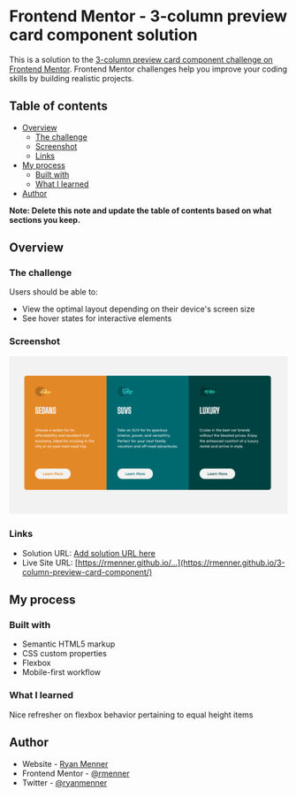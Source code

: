 # Frontend Mentor - 3-column preview card component solution

This is a solution to the [3-column preview card component challenge on Frontend Mentor](https://www.frontendmentor.io/challenges/3column-preview-card-component-pH92eAR2-). Frontend Mentor challenges help you improve your coding skills by building realistic projects. 

## Table of contents

- [Overview](#overview)
  - [The challenge](#the-challenge)
  - [Screenshot](#screenshot)
  - [Links](#links)
- [My process](#my-process)
  - [Built with](#built-with)
  - [What I learned](#what-i-learned)
- [Author](#author)

**Note: Delete this note and update the table of contents based on what sections you keep.**

## Overview

### The challenge

Users should be able to:

- View the optimal layout depending on their device's screen size
- See hover states for interactive elements

### Screenshot

![](./screenshot.png)

### Links

- Solution URL: [Add solution URL here](https://your-solution-url.com)
- Live Site URL: [https://rmenner.github.io/...](https://rmenner.github.io/3-column-preview-card-component/)

## My process

### Built with

- Semantic HTML5 markup
- CSS custom properties
- Flexbox
- Mobile-first workflow


### What I learned

Nice refresher on flexbox behavior pertaining to equal height items


## Author

- Website - [Ryan Menner](https://ryanmenner.com)
- Frontend Mentor - [@rmenner](https://www.frontendmentor.io/profile/rmenner)
- Twitter - [@ryanmenner](https://twitter.com/ryanmenner)